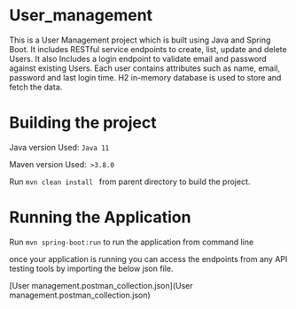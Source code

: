 # User_management

This is a User Management project which is built using Java and Spring Boot.
It includes RESTful service endpoints to create, list, update and delete Users. It also Includes a login endpoint to validate email and password against existing Users.
Each user contains attributes such as name, email, password and last login time. H2 in-memory database is used to store and fetch the data.


# Building the project

Java  version Used: `Java 11`

Maven version Used:` >3.8.0`

Run `mvn clean install ` from parent directory to build the project.

# Running the Application

Run `mvn spring-boot:run` to run the application from command line

once your application is running you can access the endpoints from any API testing tools by importing the below json file.

[User management.postman_collection.json](User management.postman_collection.json)
